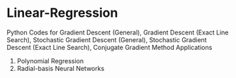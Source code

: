 # Linear-Regression
Python Codes for Gradient Descent (General), Gradient Descent (Exact Line Search), Stochastic Gradient Descent (General), 
Stochastic Gradient Descent (Exact Line Search), Conjugate Gradient Method
Applications
1. Polynomial Regression
2. Radial-basis Neural Networks
